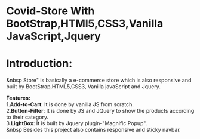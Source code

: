 # Covid-Store With BootStrap,HTMl5,CSS3,Vanilla JavaScript,Jquery
# Introduction:
&nbsp  Store" is basically a e-commerce store which is also responsive and built by BootStrap,HTML5,CSS3, Vanilla javaScript and Jquery.<br>

**Features:**<br>
1.**Add-to-Cart**: It is done by vanilla JS from scratch.<br>
2.**Button-Filter**: It is done by JS and JQuery to show the products according to their category.<br>
3.**LightBox**: It is built by Jquery plugin-"Magnific Popup".<br>
&nbsp  Besides this project also contains responsive and sticky navbar.<br>
